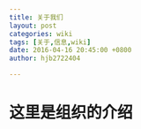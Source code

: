 ```yaml
---
title: 关于我们
layout: post
categories: wiki
tags: [关于,信息,wiki]
date: 2016-04-16 20:45:00 +0800
author: hjb2722404

---
```

#  这里是组织的介绍